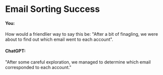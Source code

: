 # Email Sorting Success

#### You:
How would a friendlier way to say this be: 
"After a bit of finagling, we were about to find out which email went to each account". 

#### ChatGPT:
"After some careful exploration, we managed to determine which email corresponded to each account."
